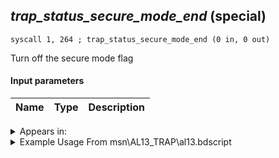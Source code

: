 ## *trap_status_secure_mode_end* (special)

`syscall 1, 264 ; trap_status_secure_mode_end (0 in, 0 out)`

Turn off the secure mode flag

#### Input parameters
| Name | Type | Description
|------|------|------------




<details>
	<summary>Appears in:</summary>
| filename | Entity (obj)
|----------|-------------
| msn\AL13_TRAP\al13.bdscript       |           
| msn\AL13_TRAP_FREE\al13.bdscript       |           
| msn\AL13_TRAP_FREE2\al13.bdscript       |           
| obj\F_EH110\f_eh.bdscript       | ((F) Rising building (EH))          

</details>

<details>
	<summary>Example Usage From msn\AL13_TRAP\al13.bdscript</summary>
```
L221:
 halt 
 syscall 1, 264 ; trap_status_secure_mode_end (0 in, 0 out)
 pushFromFWp W8
 pushImm 5
 sub 
 eqz 
 jz L254
```
</details>

